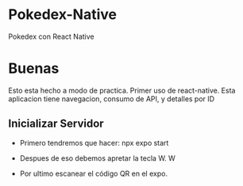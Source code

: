 # Pokedex-Native
Pokedex con React Native

# Buenas

Esto esta hecho a modo de practica. Primer uso de react-native.
Esta aplicacion tiene navegacion, consumo de API, y detalles por ID

## Inicializar Servidor
- Primero tendremos que hacer:
npx expo start

- Despues de eso debemos apretar la tecla W.
W

- Por ultimo escanear el código QR en el expo.

